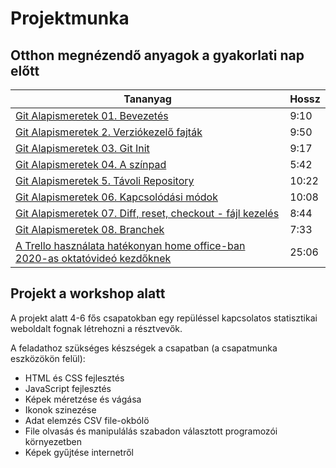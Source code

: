 # Projektmunka

## Otthon megnézendő anyagok a gyakorlati nap előtt

| Tananyag | Hossz |
| -------- | ----- |
| [Git Alapismeretek 01. Bevezetés](https://www.youtube.com/watch?v=XDKZu9kuEn8) | 9:10 |
| [Git Alapismeretek 2. Verziókezelő fajták](https://www.youtube.com/watch?v=_DpBYNQwQmU) | 9:50 |
| [Git Alapismeretek 03. Git Init](https://www.youtube.com/watch?v=nOmw00Yh_to) | 9:17 |
| [Git Alapismeretek 04. A színpad](https://www.youtube.com/watch?v=KqdZ1B8sS8k) | 5:42 |
| [Git Alapismeretek 5. Távoli Repository](https://www.youtube.com/watch?v=X7rC62r9sGY) | 10:22 |
| [Git Alapismeretek 06. Kapcsolódási módok](https://www.youtube.com/watch?v=4NsHUDrD2ek) | 10:08 |
| [Git Alapismeretek 07. Diff, reset, checkout - fájl kezelés](https://www.youtube.com/watch?v=CCZ0Em1Vmdk) | 8:44 |
| [Git Alapismeretek 08. Branchek](https://www.youtube.com/watch?v=JXnep31gM4I) | 7:33 |
| [A Trello használata hatékonyan home office-ban 2020-as oktatóvideó kezdőknek](https://www.youtube.com/watch?v=jSMzo6bZGgU) | 25:06 |

## Projekt a workshop alatt

A projekt alatt 4-6 fős csapatokban egy repüléssel kapcsolatos statisztikai
weboldalt fognak létrehozni a résztvevők.

A feladathoz szükséges készségek a csapatban (a csapatmunka eszközökön felül):

 - HTML és CSS fejlesztés
 - JavaScript fejlesztés
 - Képek méretzése és vágása
 - Ikonok szinezése
 - Adat elemzés CSV file-okbólö
 - File olvasás és manipulálás szabadon választott programozói környezetben
 - Képek gyűjtése internetről
